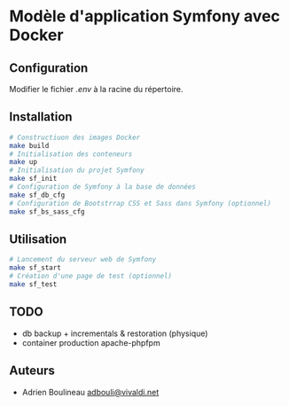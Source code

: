 # Modèle d'application Symfony avec Docker

## Configuration
Modifier le fichier *.env* à la racine du répertoire.

## Installation
```sh
# Constructiuon des images Docker
make build
# Initialisation des conteneurs
make up
# Initialisation du projet Symfony
make sf_init
# Configuration de Symfony à la base de données
make sf_db_cfg
# Configuration de Bootstrrap CSS et Sass dans Symfony (optionnel)
make sf_bs_sass_cfg
```

## Utilisation
```sh
# Lancement du serveur web de Symfony
make sf_start
# Création d'une page de test (optionnel)
make sf_test
```

## TODO
* db backup + incrementals & restoration (physique)
* container production apache-phpfpm

## Auteurs
* Adrien Boulineau <adbouli@vivaldi.net>
